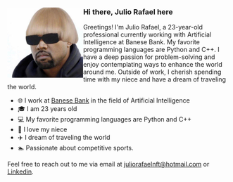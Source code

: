 <div>
  <img align="left" height="160px" src="pfp.jpg" alt="Profile picture">

  <h3>Hi there, Julio Rafael here</h3>

  Greetings! I'm Julio Rafael, a 23-year-old professional currently working with Artificial Intelligence at Banese Bank. My favorite programming languages are Python and C++. I have a deep passion for problem-solving and enjoy contemplating ways to enhance the world around me. Outside of work, I cherish spending time with my niece and have a dream of traveling the world.
  <br>
</div>

- 🌐 I work at [Banese Bank](https://www.banese.com.br) in the field of Artificial Intelligence
- 🎓 I am 23 years old
- 💻 My favorite programming languages are Python and C++
- 👶 I love my niece
- ✈️ I dream of traveling the world
- 🏊 Passionate about competitive sports.

Feel free to reach out to me via email at juliorafaelnft@hotmail.com</a>
or <a href="https://www.linkedin.com/in/julio-rafael-souza/">Linkedin</a>.
